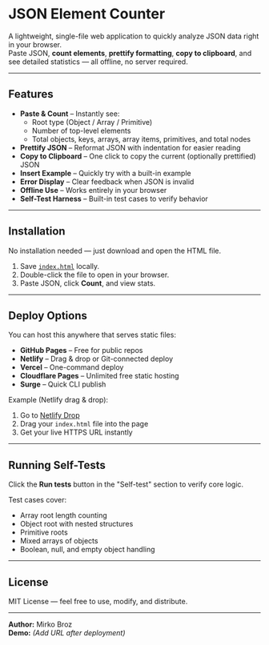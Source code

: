 # JSON Element Counter

A lightweight, single-file web application to quickly analyze JSON data right in your browser.  
Paste JSON, **count elements**, **prettify formatting**, **copy to clipboard**, and see detailed statistics — all offline, no server required.

---

## Features

- **Paste & Count** – Instantly see:
  - Root type (Object / Array / Primitive)
  - Number of top-level elements
  - Total objects, keys, arrays, array items, primitives, and total nodes
- **Prettify JSON** – Reformat JSON with indentation for easier reading
- **Copy to Clipboard** – One click to copy the current (optionally prettified) JSON
- **Insert Example** – Quickly try with a built-in example
- **Error Display** – Clear feedback when JSON is invalid
- **Offline Use** – Works entirely in your browser
- **Self-Test Harness** – Built-in test cases to verify behavior

---

## Installation

No installation needed — just download and open the HTML file.

1. Save [`index.html`](./index.html) locally.
2. Double-click the file to open in your browser.
3. Paste JSON, click **Count**, and view stats.

---

## Deploy Options

You can host this anywhere that serves static files:

- **GitHub Pages** – Free for public repos
- **Netlify** – Drag & drop or Git-connected deploy
- **Vercel** – One-command deploy
- **Cloudflare Pages** – Unlimited free static hosting
- **Surge** – Quick CLI publish

Example (Netlify drag & drop):

1. Go to [Netlify Drop](https://app.netlify.com/drop)
2. Drag your `index.html` file into the page
3. Get your live HTTPS URL instantly

---

## Running Self-Tests

Click the **Run tests** button in the "Self-test" section to verify core logic.

Test cases cover:
- Array root length counting
- Object root with nested structures
- Primitive roots
- Mixed arrays of objects
- Boolean, null, and empty object handling

---

## License

MIT License — feel free to use, modify, and distribute.

---

**Author:** Mirko Broz  
**Demo:** _(Add URL after deployment)_
